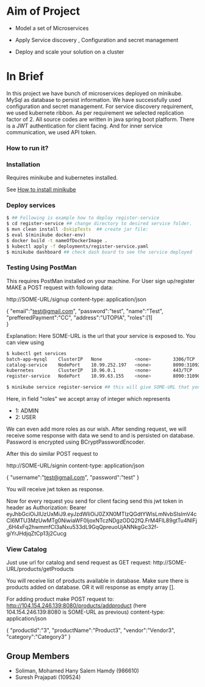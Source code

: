 # Aim of Project
- Model a set of Microservices

- Apply Service discovery , Configuration and secret management

- Deploy and scale your solution on a cluster

# In Brief

In this project we have bunch of microservices deployed on minikube. MySql as database to persist information. We have successfully used configuration and secret management. For service discovery requirement, we used kubernete ribbon. As per requirement we selected replication factor of 2. All source codes are written in java spring boot platform. There is a JWT authentication for client facing. And for inner service communication, we used API token.




### How to run it?

### Installation
Requires minikube and kubernetes installed.

See [How to install minikube](https://kubernetes.io/docs/tasks/tools/install-minikube/)


### Deploy services
```sh
$ ## Following is example how to deploy register-service
$ cd register-service ## change directory to desired service folder.
$ mvn clean install -DskipTests  ## create jar file:
$ eval $(minikube docker-env)
$ docker build -t nameOfDockerImage .
$ kubectl apply -f deployments/register-service.yaml
$ minikube dashboard ## check dash board to see the service deployed
```


### Testing Using PostMan
This requires PostMan installed on your machine.
For User sign up/register
MAKE a POST request with following data:

http://SOME-URL/signup
content-type: application/json

{
    "email":"test@gmail.com",
    "password":"test",
    "name":"Test",
    "prefferedPayment":"CC",
    "address":"UTOPIA",
    "roles":[1]  
}

Explanation:
Here SOME-URL is the url that your service is exposed to. You can view using 
```sh
$ kubectl get services
batch-app-mysql    ClusterIP   None            <none>        3306/TCP         26h
catalog-service    NodePort    10.99.252.197   <none>        8090:31092/TCP   62m
kubernetes         ClusterIP   10.96.0.1       <none>        443/TCP          26h
register-service   NodePort    10.99.63.155    <none>        8090:31090/TCP   19h

$ minikube service register-service ## this will give SOME-URL that you need to use in POST MAN to test
```
Here, in field "roles" we accept array of integer which represents
* 1: ADMIN
* 2: USER

We can even add more roles as our wish. After sending request, we will receive some response with data we send to and is persisted on database. Password is encrypted using BCryptPasswordEncoder.

After this do similar POST request to 

http://SOME-URL/signin
content-type: application/json

{
    "username":"test@gmail.com",
    "password":"test"
}

You will receive jwt token as response.

Now for every request you send for client facing send this jwt token in header as 
Authorization: Bearer eyJhbGciOiJIUzUxMiJ9.eyJzdWIiOiJ0ZXN0MTIzQGdtYWlsLmNvbSIsImV4cCI6MTU3MzUwMTg0NiwiaWF0IjoxNTczNDgzODQ2fQ.FrM4FlL89gtTu4NIFj_6H4xFq2hwmmfCI3aNxu533dL9GqQpreuoUjANNkgGc32f-giYrJHdjqZtCp13j2Cucg

### View Catalog
Just use url for catalog and send request as 
GET request:
http://SOME-URL/products/getProducts

You will receive list of products available in database. Make sure there is products added on database. OR it will response as empty array [].

For adding product make POST request to:
http://104.154.246.139:8080/products/addproduct  (here 104.154.246.139:8080 is SOME-URL as previous)
content-type: application/json

{
    "productId":"3",
    "productName":"Product3",
    "vendor":"Vendor3",
    "category":"Category3"
}







Group Members
----
- Soliman, Mohamed Hany Salem Hamdy (986610)
- Suresh Prajapati (109524)



